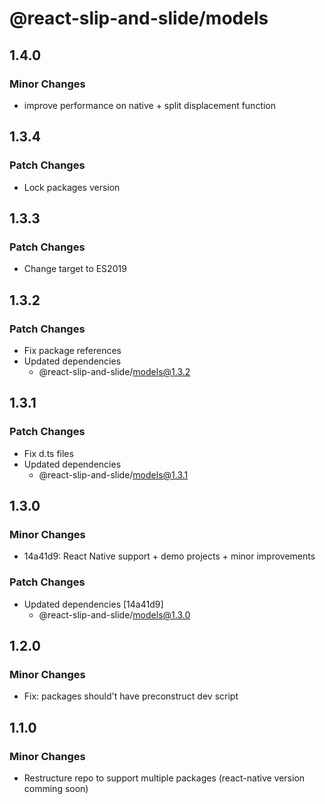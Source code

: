 # @react-slip-and-slide/models

## 1.4.0

### Minor Changes

- improve performance on native + split displacement function

## 1.3.4

### Patch Changes

- Lock packages version

## 1.3.3

### Patch Changes

- Change target to ES2019

## 1.3.2

### Patch Changes

- Fix package references
- Updated dependencies
  - @react-slip-and-slide/models@1.3.2

## 1.3.1

### Patch Changes

- Fix d.ts files
- Updated dependencies
  - @react-slip-and-slide/models@1.3.1

## 1.3.0

### Minor Changes

- 14a41d9: React Native support + demo projects + minor improvements

### Patch Changes

- Updated dependencies [14a41d9]
  - @react-slip-and-slide/models@1.3.0

## 1.2.0

### Minor Changes

- Fix: packages should't have preconstruct dev script

## 1.1.0

### Minor Changes

- Restructure repo to support multiple packages (react-native version comming soon)
